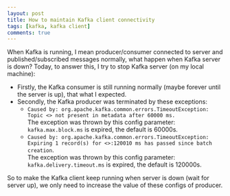 ```yaml
---
layout: post
title: How to maintain Kafka client connectivity
tags: [kafka, kafka client]
comments: true
---
```

When Kafka is running, I mean producer/consumer connected to server and published/subscribed messages normally, what happen when Kafka server is down?
Today, to answer this, I try to stop Kafka server (on my local machine): 
- Firstly, the Kafka consumer is still running normally (maybe forever until the server is up), that what I expected.
- Secondly, the Kafka producer was terminated by these exceptions:
  - `Caused by: org.apache.kafka.common.errors.TimeoutException: Topic <> not present in metadata after 60000 ms.` <br/>
  The exception was thrown by this config parameter: `kafka.max.block.ms` is expired, the default is 60000s.
  - `Caused by: org.apache.kafka.common.errors.TimeoutException: Expiring 1 record(s) for <>:120010 ms has passed since batch creation`.<br/>
  The exception was thrown by this config parameter: `kafka.delivery.timeout.ms` is expired, the default is 120000s.

So to make the Kafka client keep running when server is down (wait for server up), we only need to increase the value of these configs of producer.
